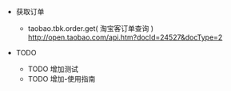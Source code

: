 
- 获取订单
    - taobao.tbk.order.get( 淘宝客订单查询 ) http://open.taobao.com/api.htm?docId=24527&docType=2


- TODO
    - TODO 增加测试
    - TODO 增加-使用指南